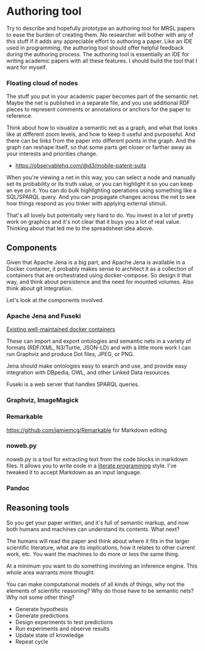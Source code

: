 # Authoring tool

Try to describe and hopefully prototype an authoring tool for MRSL papers
to ease the burden of creating them. No researcher will bother with any
of this stuff if it adds any appreciable effort to authoring a paper. Like
an IDE used in programming, the authoring tool should offer helpful feedback
during the authoring process. The authoring tool is essentially an IDE for
writing academic papers with all these features. I should build the tool
that I want for myself.

### Floating cloud of nodes

The stuff you put in your academic paper becomes part of the semantic net.
Maybe the net is published in a separate file, and you use additional RDF pieces
to represent comments or annotations or anchors for the paper to reference.

Think about how to visualize a semantic net as a graph, and what that looks
like at different zoom levels, and how to keep it useful and purposeful. And
there can be links from the paper into different points in the graph. And the
graph can reshape itself, so that some parts get closer or farther away as your
interests and priorities change.

* https://observablehq.com/@d3/mobile-patent-suits

When you're viewing a net in this way, you can select a node and manually set
its probability or its truth value, or you can highlight it so you can keep an
eye on it. You can do bulk highlighting operations using something like a
SQL/SPARQL query. And you can propagate changes across the net to see how
things respond as you tinker with applying external stimuli.

That's all lovely but potentially very hard to do. You invest in a lot of
pretty work on graphics and it's not clear that it buys you a lot of real value.
Thinking about that led me to the spreadsheet idea above.

## Components

Given that Apache Jena is a big part, and Apache Jena is available in a Docker
container, it probably makes sense to architect it as a collection of containers
that are orchestrated using docker-compose. So design it that way, and think
about persistence and the need for mounted volumes. Also think about git
integration.

Let's look at the components involved.

### Apache Jena and Fuseki

[Existing well-maintained docker containers](https://github.com/stain/jena-docker)

These can import and export ontologies and semantic nets in a variety of
formats (RDF/XML, N3/Turtle, JSON-LD) and with a little more work I can run
Graphviz and produce Dot files, JPEG, or PNG.

Jena should make ontologies easy to search and use, and provide easy integration
with DBpedia, OWL, and other Linked Data resources.

Fuseki is a web server that handles SPARQL queries.

### Graphviz, ImageMagick

### Remarkable

https://github.com/jamiemcg/Remarkable for Markdown editing

### noweb.py

noweb.py is a tool for extracting text from the code blocks in markdown files. It
allows you to write code in a [literate programming](https://en.wikipedia.org/wiki/Literate_programming)
style. I've tweaked it to accept Markdown as an input language.

### Pandoc

## Reasoning tools

So you get your paper written, and it's full of semantic markup, and now
both humans and machines can understand its contents. What next?

The humans will read the paper and think about where it fits in the
larger scientific literature, what are its implications, how it relates
to other current work, etc. You want the machines to do more or less the
same thing.

At a minimum you want to do something involving an inference engine.
This whole area warrants more thought.

You can make computational models of all kinds of things, why not the
elements of scientific reasoning? Why do those have to be semantic nets?
Why not some other thing?

* Generate hypothesis
* Generate predictions
* Design experiments to test predictions
* Run experiments and observe results
* Update state of knowledge
* Repeat cycle
